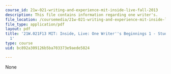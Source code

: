 ```yaml
---
course_id: 21w-021-writing-and-experience-mit-inside-live-fall-2013
description: This file contains information regarding one writer's.
file_location: /coursemedia/21w-021-writing-and-experience-mit-inside-live-fall-2013/bc892a309126b5ba703373e9aede5824_MIT21W_021F13_OneWriter1.pdf
file_type: application/pdf
layout: pdf
title: '21W.021F13 MIT: Inside, Live: One Writer''s Beginnings 1 - Student Example
  1'
type: course
uid: bc892a309126b5ba703373e9aede5824

---
```

None